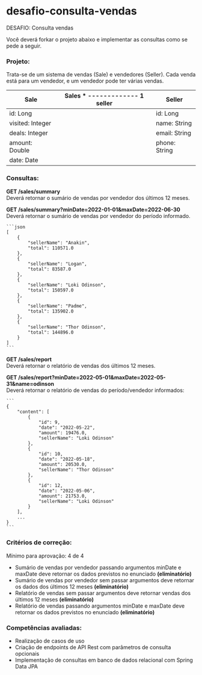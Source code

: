 # desafio-consulta-vendas

DESAFIO: Consulta vendas

Você deverá forkar o projeto abaixo e implementar as consultas como se pede a seguir.

### Projeto:

Trata-se de um sistema de vendas (Sale) e vendedores (Seller). Cada venda está para um vendedor, e um
vendedor pode ter várias vendas.

| Sale             | Sales * ------------- 1 seller | Seller        |
|------------------|--------------------------------|---------------|
| id: Long         |                                | id: Long      |
| visited: Integer |                                | name: String  |
| deals: Integer   |                                | email: String |
| amount: Double   |                                | phone: String |
| date: Date       |                                |               |

### Consultas:

<b>GET /sales/summary</b></br>
Deverá retornar o sumário de vendas por vendedor dos últimos 12 meses.

<b>GET /sales/summary?minDate=2022-01-01&maxDate=2022-06-30</b></br>
Deverá retornar o sumário de vendas por vendedor do período informado.

    ```json
    [
        {
            "sellerName": "Anakin",
            "total": 110571.0
        },
        {
            "sellerName": "Logan",
            "total": 83587.0
        },
        {
            "sellerName": "Loki Odinson",
            "total": 150597.0
        },
        {
            "sellerName": "Padme",
            "total": 135902.0
        },
        {
            "sellerName": "Thor Odinson",
            "total": 144896.0
        }
    ]
    ```

<b>GET /sales/report</b></br>
Deverá retornar o relatório de vendas dos últimos 12 meses.

<b>GET /sales/report?minDate=2022-05-01&maxDate=2022-05-31&name=odinson</b></br>
Deverá retornar o relatório de vendas do período/vendedor informados:

    ```
    {
        "content": [
            {
                "id": 9,
                "date": "2022-05-22",
                "amount": 19476.0,
                "sellerName": "Loki Odinson"
            },
            {
                "id": 10,
                "date": "2022-05-18",
                "amount": 20530.0,
                "sellerName": "Thor Odinson"
            },
            {
                "id": 12,
                "date": "2022-05-06",
                "amount": 21753.0,
                "sellerName": "Loki Odinson"
            }
        ],
        ...
    }
    ```

### Critérios de correção:
Mínimo para aprovação: 4 de 4
- Sumário de vendas por vendedor passando argumentos minDate e maxDate deve retornar os dados previstos no enunciado <b>(eliminatório)</b>
- Sumário de vendas por vendedor sem passar argumentos deve retornar os dados dos últimos 12 meses <b>(eliminatório)</b>
- Relatório de vendas sem passar argumentos deve retornar vendas dos últimos 12 meses <b>(eliminatório)</b>
- Relatório de vendas passando argumentos minDate e maxDate deve retornar os dados previstos no enunciado <b>(eliminatório)</b>

### Competências avaliadas:
- Realização de casos de uso
- Criação de endpoints de API Rest com parâmetros de consulta opcionais
- Implementação de consultas em banco de dados relacional com Spring Data JPA